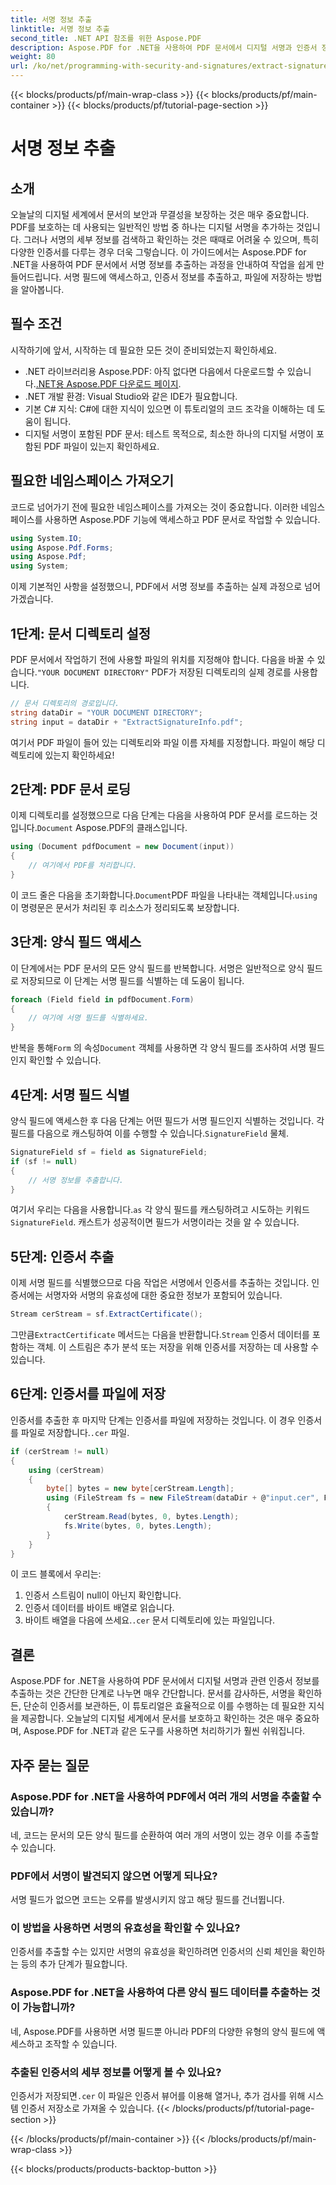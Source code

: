 ```yaml
---
title: 서명 정보 추출
linktitle: 서명 정보 추출
second_title: .NET API 참조를 위한 Aspose.PDF
description: Aspose.PDF for .NET을 사용하여 PDF 문서에서 디지털 서명과 인증서 정보를 추출하는 방법을 알아보세요. C# 개발자를 위한 완전한 단계별 가이드입니다.
weight: 80
url: /ko/net/programming-with-security-and-signatures/extract-signature-info/
---
```


{{< blocks/products/pf/main-wrap-class >}}
{{< blocks/products/pf/main-container >}}
{{< blocks/products/pf/tutorial-page-section >}}

# 서명 정보 추출

## 소개

오늘날의 디지털 세계에서 문서의 보안과 무결성을 보장하는 것은 매우 중요합니다. PDF를 보호하는 데 사용되는 일반적인 방법 중 하나는 디지털 서명을 추가하는 것입니다. 그러나 서명의 세부 정보를 검색하고 확인하는 것은 때때로 어려울 수 있으며, 특히 다양한 인증서를 다루는 경우 더욱 그렇습니다. 이 가이드에서는 Aspose.PDF for .NET을 사용하여 PDF 문서에서 서명 정보를 추출하는 과정을 안내하여 작업을 쉽게 만들어드립니다. 서명 필드에 액세스하고, 인증서 정보를 추출하고, 파일에 저장하는 방법을 알아봅니다.

## 필수 조건

시작하기에 앞서, 시작하는 데 필요한 모든 것이 준비되었는지 확인하세요.

-  .NET 라이브러리용 Aspose.PDF: 아직 없다면 다음에서 다운로드할 수 있습니다.[.NET용 Aspose.PDF 다운로드 페이지](https://releases.aspose.com/pdf/net/). 
- .NET 개발 환경: Visual Studio와 같은 IDE가 필요합니다.
- 기본 C# 지식: C#에 대한 지식이 있으면 이 튜토리얼의 코드 조각을 이해하는 데 도움이 됩니다.
- 디지털 서명이 포함된 PDF 문서: 테스트 목적으로, 최소한 하나의 디지털 서명이 포함된 PDF 파일이 있는지 확인하세요.

## 필요한 네임스페이스 가져오기

코드로 넘어가기 전에 필요한 네임스페이스를 가져오는 것이 중요합니다. 이러한 네임스페이스를 사용하면 Aspose.PDF 기능에 액세스하고 PDF 문서로 작업할 수 있습니다.

```csharp
using System.IO;
using Aspose.Pdf.Forms;
using Aspose.Pdf;
using System;
```

이제 기본적인 사항을 설정했으니, PDF에서 서명 정보를 추출하는 실제 과정으로 넘어가겠습니다.

## 1단계: 문서 디렉토리 설정

 PDF 문서에서 작업하기 전에 사용할 파일의 위치를 지정해야 합니다. 다음을 바꿀 수 있습니다.`"YOUR DOCUMENT DIRECTORY"` PDF가 저장된 디렉토리의 실제 경로를 사용합니다.

```csharp
// 문서 디렉토리의 경로입니다.
string dataDir = "YOUR DOCUMENT DIRECTORY";
string input = dataDir + "ExtractSignatureInfo.pdf";
```

여기서 PDF 파일이 들어 있는 디렉토리와 파일 이름 자체를 지정합니다. 파일이 해당 디렉토리에 있는지 확인하세요!

## 2단계: PDF 문서 로딩

 이제 디렉토리를 설정했으므로 다음 단계는 다음을 사용하여 PDF 문서를 로드하는 것입니다.`Document` Aspose.PDF의 클래스입니다.

```csharp
using (Document pdfDocument = new Document(input))
{
    // 여기에서 PDF를 처리합니다.
}
```

 이 코드 줄은 다음을 초기화합니다.`Document`PDF 파일을 나타내는 객체입니다.`using` 이 명령문은 문서가 처리된 후 리소스가 정리되도록 보장합니다.

## 3단계: 양식 필드 액세스

이 단계에서는 PDF 문서의 모든 양식 필드를 반복합니다. 서명은 일반적으로 양식 필드로 저장되므로 이 단계는 서명 필드를 식별하는 데 도움이 됩니다.

```csharp
foreach (Field field in pdfDocument.Form)
{
    // 여기에 서명 필드를 식별하세요.
}
```

 반복을 통해`Form` 의 속성`Document` 객체를 사용하면 각 양식 필드를 조사하여 서명 필드인지 확인할 수 있습니다.

## 4단계: 서명 필드 식별

 양식 필드에 액세스한 후 다음 단계는 어떤 필드가 서명 필드인지 식별하는 것입니다. 각 필드를 다음으로 캐스팅하여 이를 수행할 수 있습니다.`SignatureField` 물체.

```csharp
SignatureField sf = field as SignatureField;
if (sf != null)
{
    // 서명 정보를 추출합니다.
}
```

 여기서 우리는 다음을 사용합니다.`as` 각 양식 필드를 캐스팅하려고 시도하는 키워드`SignatureField`. 캐스트가 성공적이면 필드가 서명이라는 것을 알 수 있습니다.

## 5단계: 인증서 추출

이제 서명 필드를 식별했으므로 다음 작업은 서명에서 인증서를 추출하는 것입니다. 인증서에는 서명자와 서명의 유효성에 대한 중요한 정보가 포함되어 있습니다.

```csharp
Stream cerStream = sf.ExtractCertificate();
```

 그만큼`ExtractCertificate` 메서드는 다음을 반환합니다.`Stream` 인증서 데이터를 포함하는 객체. 이 스트림은 추가 분석 또는 저장을 위해 인증서를 저장하는 데 사용할 수 있습니다.

## 6단계: 인증서를 파일에 저장

 인증서를 추출한 후 마지막 단계는 인증서를 파일에 저장하는 것입니다. 이 경우 인증서를 파일로 저장합니다.`.cer` 파일.

```csharp
if (cerStream != null)
{
    using (cerStream)
    {
        byte[] bytes = new byte[cerStream.Length];
        using (FileStream fs = new FileStream(dataDir + @"input.cer", FileMode.CreateNew))
        {
            cerStream.Read(bytes, 0, bytes.Length);
            fs.Write(bytes, 0, bytes.Length);
        }
    }
}
```

이 코드 블록에서 우리는:

1. 인증서 스트림이 null이 아닌지 확인합니다.
2. 인증서 데이터를 바이트 배열로 읽습니다.
3.  바이트 배열을 다음에 쓰세요.`.cer` 문서 디렉토리에 있는 파일입니다.

## 결론

Aspose.PDF for .NET을 사용하여 PDF 문서에서 디지털 서명과 관련 인증서 정보를 추출하는 것은 간단한 단계로 나누면 매우 간단합니다. 문서를 감사하든, 서명을 확인하든, 단순히 인증서를 보관하든, 이 튜토리얼은 효율적으로 이를 수행하는 데 필요한 지식을 제공합니다. 오늘날의 디지털 세계에서 문서를 보호하고 확인하는 것은 매우 중요하며, Aspose.PDF for .NET과 같은 도구를 사용하면 처리하기가 훨씬 쉬워집니다.

## 자주 묻는 질문

### Aspose.PDF for .NET을 사용하여 PDF에서 여러 개의 서명을 추출할 수 있습니까?
네, 코드는 문서의 모든 양식 필드를 순환하여 여러 개의 서명이 있는 경우 이를 추출할 수 있습니다.

### PDF에서 서명이 발견되지 않으면 어떻게 되나요?
서명 필드가 없으면 코드는 오류를 발생시키지 않고 해당 필드를 건너뜁니다.

### 이 방법을 사용하면 서명의 유효성을 확인할 수 있나요?
인증서를 추출할 수는 있지만 서명의 유효성을 확인하려면 인증서의 신뢰 체인을 확인하는 등의 추가 단계가 필요합니다.

### Aspose.PDF for .NET을 사용하여 다른 양식 필드 데이터를 추출하는 것이 가능합니까?
네, Aspose.PDF를 사용하면 서명 필드뿐 아니라 PDF의 다양한 유형의 양식 필드에 액세스하고 조작할 수 있습니다.

### 추출된 인증서의 세부 정보를 어떻게 볼 수 있나요?
 인증서가 저장되면`.cer` 이 파일은 인증서 뷰어를 이용해 열거나, 추가 검사를 위해 시스템 인증서 저장소로 가져올 수 있습니다.
{{< /blocks/products/pf/tutorial-page-section >}}

{{< /blocks/products/pf/main-container >}}
{{< /blocks/products/pf/main-wrap-class >}}

{{< blocks/products/products-backtop-button >}}
